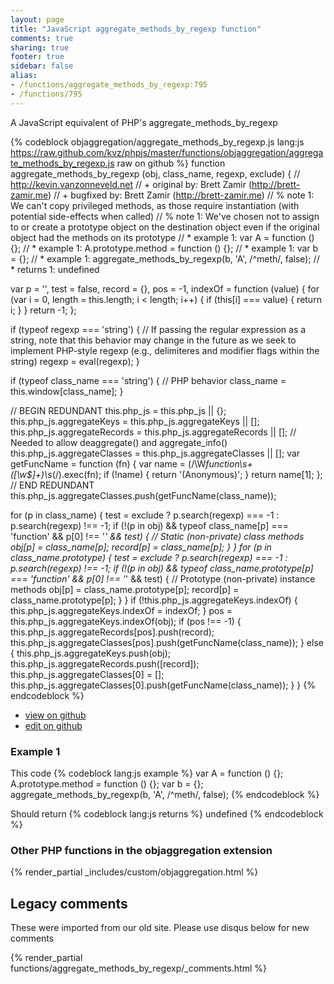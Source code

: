 ```yaml
---
layout: page
title: "JavaScript aggregate_methods_by_regexp function"
comments: true
sharing: true
footer: true
sidebar: false
alias:
- /functions/aggregate_methods_by_regexp:795
- /functions/795
---
```

<!-- Generated by Rakefile:build -->
A JavaScript equivalent of PHP's aggregate_methods_by_regexp

{% codeblock objaggregation/aggregate_methods_by_regexp.js lang:js https://raw.github.com/kvz/phpjs/master/functions/objaggregation/aggregate_methods_by_regexp.js raw on github %}
function aggregate_methods_by_regexp (obj, class_name, regexp, exclude) {
  // http://kevin.vanzonneveld.net
  // +   original by: Brett Zamir (http://brett-zamir.me)
  // +   bugfixed by: Brett Zamir (http://brett-zamir.me)
  // %          note 1: We can't copy privileged methods, as those require instantiation (with potential side-effects when called)
  // %          note 1: We've chosen not to assign to or create a prototype object on the destination object even if the original object had the methods on its prototype
  // *     example 1: var A = function () {};
  // *     example 1: A.prototype.method = function () {};
  // *     example 1: var b = {};
  // *     example 1: aggregate_methods_by_regexp(b, 'A', /^meth/, false);
  // *     returns 1: undefined

  var p = '',
    test = false,
    record = {},
    pos = -1,
    indexOf = function (value) {
      for (var i = 0, length = this.length; i < length; i++) {
        if (this[i] === value) {
          return i;
        }
      }
      return -1;
    };

  if (typeof regexp === 'string') { // If passing the regular expression as a string, note that this behavior may change in the future as we seek to implement PHP-style regexp (e.g., delimiteres and modifier flags within the string)
    regexp = eval(regexp);
  }

  if (typeof class_name === 'string') { // PHP behavior
    class_name = this.window[class_name];
  }

  // BEGIN REDUNDANT
  this.php_js = this.php_js || {};
  this.php_js.aggregateKeys = this.php_js.aggregateKeys || [];
  this.php_js.aggregateRecords = this.php_js.aggregateRecords || []; // Needed to allow deaggregate() and aggregate_info()
  this.php_js.aggregateClasses = this.php_js.aggregateClasses || [];
  var getFuncName = function (fn) {
    var name = (/\W*function\s+([\w\$]+)\s*\(/).exec(fn);
    if (!name) {
      return '(Anonymous)';
    }
    return name[1];
  };
  // END REDUNDANT
  this.php_js.aggregateClasses.push(getFuncName(class_name));

  for (p in class_name) {
    test = exclude ? p.search(regexp) === -1 : p.search(regexp) !== -1;
    if (!(p in obj) && typeof class_name[p] === 'function' && p[0] !== '_' && test) { // Static (non-private) class methods
      obj[p] = class_name[p];
      record[p] = class_name[p];
    }
  }
  for (p in class_name.prototype) {
    test = exclude ? p.search(regexp) === -1 : p.search(regexp) !== -1;
    if (!(p in obj) && typeof class_name.prototype[p] === 'function' && p[0] !== '_' && test) { // Prototype (non-private) instance methods
      obj[p] = class_name.prototype[p];
      record[p] = class_name.prototype[p];
    }
  }
  if (!this.php_js.aggregateKeys.indexOf) {
    this.php_js.aggregateKeys.indexOf = indexOf;
  }
  pos = this.php_js.aggregateKeys.indexOf(obj);
  if (pos !== -1) {
    this.php_js.aggregateRecords[pos].push(record);
    this.php_js.aggregateClasses[pos].push(getFuncName(class_name));
  } else {
    this.php_js.aggregateKeys.push(obj);
    this.php_js.aggregateRecords.push([record]);
    this.php_js.aggregateClasses[0] = [];
    this.php_js.aggregateClasses[0].push(getFuncName(class_name));
  }
}
{% endcodeblock %}

 - [view on github](https://github.com/kvz/phpjs/blob/master/functions/objaggregation/aggregate_methods_by_regexp.js)
 - [edit on github](https://github.com/kvz/phpjs/edit/master/functions/objaggregation/aggregate_methods_by_regexp.js)

### Example 1
This code
{% codeblock lang:js example %}
var A = function () {};
A.prototype.method = function () {};
var b = {};
aggregate_methods_by_regexp(b, 'A', /^meth/, false);
{% endcodeblock %}

Should return
{% codeblock lang:js returns %}
undefined
{% endcodeblock %}


### Other PHP functions in the objaggregation extension
{% render_partial _includes/custom/objaggregation.html %}
## Legacy comments
These were imported from our old site. Please use disqus below for new comments
<div style="overflow-y: scroll; max-height: 500px;">
{% render_partial functions/aggregate_methods_by_regexp/_comments.html %}
</div>
